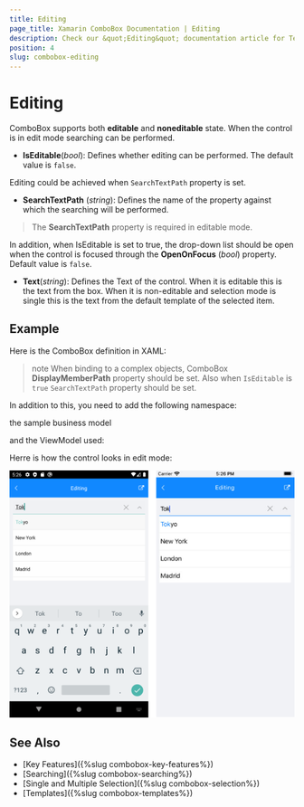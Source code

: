 ```yaml
---
title: Editing
page_title: Xamarin ComboBox Documentation | Editing
description: Check our &quot;Editing&quot; documentation article for Telerik ComboBox for Xamarin control.
position: 4
slug: combobox-editing
---
```


# Editing

ComboBox supports both **editable** and **noneditable** state. When the control is in edit mode searching can be performed. 

- **IsEditable**(*bool*): Defines whether editing can be performed. The default value is `false`.

Editing could be achieved when `SearchTextPath` property is set.

- **SearchTextPath** (*string*): Defines the name of the property against which the searching will be performed.

>The **SearchTextPath** property is required in editable mode.

In addition, when IsEditable is set to true, the drop-down list should be open when the control is focused through the **OpenOnFocus** (*bool*) property. Default value is `false`.

- **Text**(*string*): Defines the Text of the control. When it is editable this is the text from the box. When it is non-editable and selection mode is single this is the text from the default template of the selected item.

## Example

Here is the ComboBox definition in XAML:

<snippet id='combobox-editing'/>

>note When binding to a complex objects, ComboBox **DisplayMemberPath** property should be set. Also when `IsEditable` is `true` `SearchTextPath` property should be set.

In addition to this, you need to add the following namespace:

<snippet id='xmlns-telerikinput'/>

the sample business model

<snippet id='combobox-city-businessmodel'/>

and the ViewModel used:

<snippet id='comobobox-editing-viewmodel'/> 

Herre is how the control looks in edit mode:

![ComboBox Edit Mode](images/combobox-edit.png)

## See Also

- [Key Features]({%slug combobox-key-features%})
- [Searching]({%slug combobox-searching%})
- [Single and Multiple Selection]({%slug combobox-selection%})
- [Templates]({%slug combobox-templates%})
